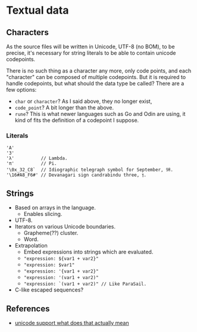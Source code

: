 # Textual data

## Characters

As the source files will be written in Unicode, UTF-8 (no BOM), to be precise, it's necessary for string literals to be able to contain unicode codepoints.

There is no such thing as a character any more, only code points, and each "character" can be composed of multiple codepoints. But it is required to handle codepoints, but what should the data type be called? There are a few options:

* ```char``` or ```character```? As I said above, they no longer exist,
* ```code_point```? A bit longer than the above.
* ```rune```? This is what newer languages such as Go and Odin are using, it kind of fits the definition of a codepoint I suppose.

### Literals

```exp
'A'
'3'
'λ'          // Lambda.
'π'          // Pi.
'\0x_32_C8`  // Idiographic telegraph symbol for September, ㋈.
'\16#A8_F6#' // Devanagari sign candrabindu three, ꣶ.
```

## Strings

* Based on arrays in the language.
  * Enables slicing.
* UTF-8.
* Iterators on various Unicode boundaries.
  * Grapheme(??) cluster.
  * Word.
* Extrapolation
  * Embed expressions into strings which are evaluated.
  * ```"expression: ${var1 + var2}"```
  * ```"expression: $var1"```
  * ```"expression: '{var1 + var2}"```
  * ```"expression: '(var1 + var2)"```
  * ```"expression: `(var1 + var2)" // Like ParaSail.```
* C-like escaped sequences?

## References

* [unicode support what does that actually mean](https://boyter.org/posts/unicode-support-what-does-that-actually-mean)
